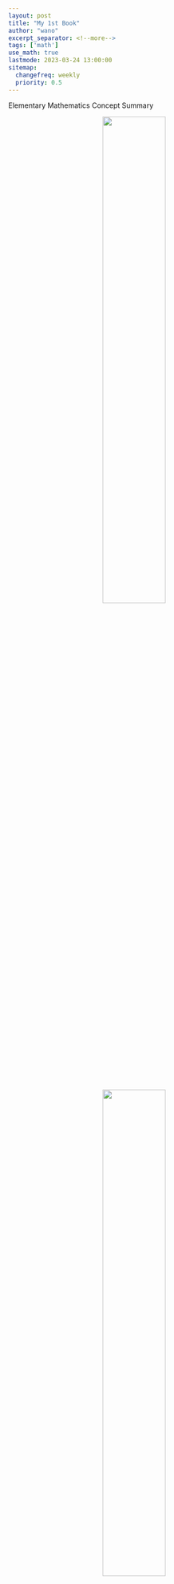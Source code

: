 ```yaml
---
layout: post
title: "My 1st Book"
author: "wano"
excerpt_separator: <!--more-->
tags: ['math']
use_math: true
lastmode: 2023-03-24 13:00:00
sitemap:
  changefreq: weekly
  priority: 0.5
---
```


Elementary Mathematics Concept Summary<!--more-->

<center><img src="https://cgvfxmath.github.io/assets/img/wano_1st_book_01.png" width="50%"></center>
<center><img src="https://cgvfxmath.github.io/assets/img/wano_1st_book_02.png" width="50%"></center>

다음은 출판시 누락된 에필로그입니다.

<p style="text-align: center;">이 책을 마무리하며</p>

지금까지 초등학교 6년 동안 수학을 배우면서 반드시 알아야 할 내용들에 대해서 정리를 해보았습니다. 이 책의 내용을 충분히 숙지한다면 그 다음 과정인 중학교 수학에서 기본이 부족해서 어려움을 겪는 일은 없을 것이라고 생각합니다.

학습을 한 후에는 무엇을 알고 무엇을 모르는지 다시 한 번 복기를 해보는 것이 중요합니다. 그래서 이 책의 전체 내용을 각 대단원별로 간략하게 정리하면서 마무리를 하겠습니다.

### 01 수와 연산

이 책에서 제일 처음 소개한 내용은 정량적 표현법입니다. 어떠한 대상을 묘사할 때 객관적인 기준을 가지고 수치화하여 표현하는 것이 정량적 표현법이라고 설명하였습니다. 정량적인 의사소통을 하기 위해서 인류는 수라는 개념을 도입하게 되었고, 이를 표현하기 위해서 숫자라는 기호를 만들어서 사용하게 되었습니다. 이 과정에서 우리가 현재 사용하고 있는 10진법이 만들어졌고, 물건의 개수를 가늠하기 위해서 자연수를 사용하게 되었습니다. 자연수를 사용하면서 더하기(+)나 빼기(−)와 같은 연산이 필요하게 되었으며, 동일한 개수 만큼 묶어세기를 위한 곱하기(×)와 그와는 반대 개념인 나누기(÷)를 도입하면서 사칙연산(+, −, ×, ÷)이 만들어졌습니다. 또한, 나머지가 없이 나누어 떨어지는 경우에 성립하는 배수와 약수의 개념에 대해서도 살펴보았습니다.

“왼쪽과 오른쪽이 같다.”라는 의미의 수학 기호인 등호(=)를 정의하였고, “양쪽에 같은 수를 더하거나, 빼거나, 곱하거나, 나누어도 여전히 등식이 성립한다.”는 성질을 이용하여 미지수를 구하는 방정식과 관련된 내용도 다루었습니다.

자연수로 모든 상황들이 해결되면 좋았겠지만, 자연수 만으로는 절반과 같은 양을 표현하지 못하는 한계가 있기 때문에 수직선 상에서 자연수와 자연수 사이에 존재하는 분수라는 새로운 수체계를 정의하고 사용하였습니다. 이러한 분수들 사이의 연산 및 크기 비교를 위해서는 두 분수의 분모를 같게 만들어주는 과정이 필요한데 이것을 통분이라고 하였습니다. 그리고, 분수의 또 다른 표현법인 소수에 대해서도 알아보았습니다.

### 02 규칙성

분수의 개념은 두 수 사이의 크기를 비교하는 비율이라는 개념에도 동일하게 적용되었습니다. 그리고, 기준량에 해당하는 분모를 100으로 고정하여 사용하는 백분율이라는 개념도 소개하였습니다. 두 변수 중에서 어느 하나가 변할 때 다른 변수가 어떻게 변하는지에 대한 관계 중에서 정비례와 반비례라는 개념이 있었고, 이로부터 주어진 자료 외의 수치에 대한 예측도 할 수 있었습니다. 정비례와 반비례의 개념은 중학교에서 배우게될 함수의 기초가 되기 때문에 반드시 확실하게 이해를 하고 넘어가야 합니다.

### 03 자료와 가능성

통계란 무엇인지에 대해서 소개하였습니다. 자료를 어떻게 정리하는지, 정리한 자료를 어떻게 표현하는지에 대한 방법을 살펴보았고, 여러 가지 형태의 그래프를 통해서 주어진 자료를 표현해 보았습니다. 그리고, 한 집단의 자료값을 대표하는 평균의 의미를 농구팀의 예를 들어서 설명하였습니다.

### 04 도형

도형의 성질에 대해서 연구하는 수학의 한 분야인 기하학의 기초가 되는 내용들을 다음과 같은 순서로 소개하였습니다.

평편도형: 다각형 ➜ 삼각형 ➜ 사각형 ➜ 원

입체도형: 직육면체 ➜ 각기둥, 각뿔 ➜ 원기둥, 원뿔 ➜ 구

삼각형은 모든 다각형의 기본 구성 요소이기 때문에 삼각형을 잘 이해하는 것이 중요하다고 하였습니다. 삼각형은 매우 중요하기 때문에 중학교와 고등학교에서는 삼각형의 또 다른  성질들에 대해서 추가적으로 배우게 됩니다. 원에서 가장 중요한 내용은 원주율입니다. 원주율은 원의 지름과 둘레의 길이를 연결해주는 매개체로서, 원의 넓이와 원기둥의 부피를 구하는 데에서도 사용되었습니다. 중학교에서 배우게될 구의 겉넓이와 부피에서도 원주율의 개념이 다시 한 번 활용됩니다.

### 05 측정

이 책의 맨 앞에서 다루었던 내용인 정량적 표현법의 개념은 물리량이라는 개념과 직접적으로 연결이 되었습니다. 얼마나 길고 짧은지 (길이), 얼마나 넓고 좁은지 (넓이), 얼마나 많고 적은지 (부피), 얼마나 무겁고 가벼운지 (무게), 얼마나 지났는지 (시간)를 수치적으로 나타내는 방법과 각 물리량의 단위에 대해서 소개하였습니다. 1차원 물리량인 길이로부터 2차원 물리량인 넓이를 정의하였고, 길이와 넓이를 이용하여 3차원 물리량인 부피를 정의하였습니다. 그리고, 부피를 채우는 물의 무거운 정도로 무게라는 물리량을 정의하였고, 무게와 질량의 차이점에 대해서도 알아보았습니다. 이러한 개념을 바탕으로 삼각형과 사각형의 넓이를 구하는 방법, 직육면체와 각기둥 및 각뿔의 부피를 구하는 방법에 대해서도 공부하였습니다. 마지막으로 시간이라는 물리량을 공부하였고, 시간에 대한 변화량인 속력에 대해서도 알아보았습니다.

이상 책 전체 내용을 요약해보았습니다. 때로는 개별적인 나무 보다는 숲 전체의 모습을 보는 것이 중요합니다. 현재 내가 어디에 있고, 어디에서 왔고, 어디로 가야하는가를 알아야 하기 때문입니다. 이 책은 이런 측면에서 도움을 줄 수 있다고 생각합니다. 부디 이 책이 여러분들의 미래에 작으나마 도움이 되었으면 좋겠습니다.

<p style="text-align: right;">- 저자 드림 -</p>
